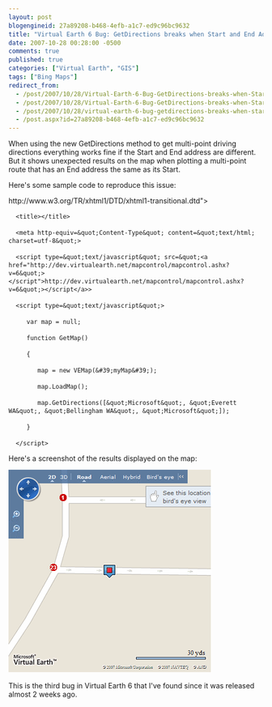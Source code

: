 ```yaml
---
layout: post
blogengineid: 27a89208-b468-4efb-a1c7-ed9c96bc9632
title: "Virtual Earth 6 Bug: GetDirections breaks when Start and End Address are the same"
date: 2007-10-28 00:28:00 -0500
comments: true
published: true
categories: ["Virtual Earth", "GIS"]
tags: ["Bing Maps"]
redirect_from: 
  - /post/2007/10/28/Virtual-Earth-6-Bug-GetDirections-breaks-when-Start-and-End-Address-are-the-same.aspx
  - /post/2007/10/28/Virtual-Earth-6-Bug-GetDirections-breaks-when-Start-and-End-Address-are-the-same
  - /post/2007/10/28/virtual-earth-6-bug-getdirections-breaks-when-start-and-end-address-are-the-same
  - /post.aspx?id=27a89208-b468-4efb-a1c7-ed9c96bc9632
---
```

<!-- more -->


When using the new GetDirections method to get multi-point driving directions everything works fine if the Start and End address are different. But it shows unexpected results on the map when plotting a multi-point route that has an End address the same as its Start.



Here&#39;s some sample code to reproduce this issue:

<!DOCTYPE html PUBLIC &quot;-//W3C//DTD XHTML 1.0 Transitional//EN&quot; &quot;<a href="http://www.w3.org/TR/xhtml1/DTD/xhtml1-transitional.dtd">http://www.w3.org/TR/xhtml1/DTD/xhtml1-transitional.dtd</a>&quot;>

<html>

   <head>

      <title></title>

      <meta http-equiv=&quot;Content-Type&quot; content=&quot;text/html; charset=utf-8&quot;>

      <script type=&quot;text/javascript&quot; src=&quot;<a href="http://dev.virtualearth.net/mapcontrol/mapcontrol.ashx?v=6&quot;></script">http://dev.virtualearth.net/mapcontrol/mapcontrol.ashx?v=6&quot;></script</a>>

      <script type=&quot;text/javascript&quot;>

         var map = null;

         function GetMap()

         {

            map = new VEMap(&#39;myMap&#39;);

            map.LoadMap();

            map.GetDirections([&quot;Microsoft&quot;, &quot;Everett WA&quot;, &quot;Bellingham WA&quot;, &quot;Microsoft&quot;]);

         }   

      </script>

   </head>

   <body onload=&quot;GetMap();&quot;>

   <div id=&#39;myMap&#39; style=&quot;position:relative; width:400px; height:400px;&quot;></div>

   </body>

</html>



Here&#39;s a screenshot of the results displayed on the map:



 
<img src="/files/VE6Bug_MultiPointDirections.png" alt="" />



This is the third bug in Virtual Earth 6 that I&#39;ve found since it was released almost 2 weeks ago.

